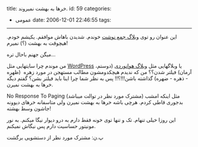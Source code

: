 title: خرها به بهشت نمیروند.
id: 59
categories:
  - عمومی
date: 2006-12-01 22:46:55
tags:
---

این عنوان رو توی [وبلاگ جمع نوشت](http://jamnevesht.com) خوندم.
شدیدن باهاش موافقم. یکیشم خودم. هیچوقت به بهشت (؟) نمیرم!

میگن جهنم باحال تره...

من موندم چرا سایتهایی مثل [WordPress](http://wordpress.org) یا وبلاگهایی مثل [وبلاگ هوانوردی](http://air.blogfa.com) (دوستم، آرمان) فیلتر شدن؟؟
من که ندیدم هیچکدومشون مطالب مستهجن در مورد زهره  (ظهره - ذهره - ضهره) گذاشته باشن!!!؟!! پس به نظر شما چرا اینا باید فیلتر بشن؟ گفتم دیگه خرها به بهشت نمیرن.

No Response To Paging (مشترک مورد نظر در توالت میباشد)
مثل اینکه امشب بدجوری قاطی کردم. هرچی باشه خرها به بهشت نمیرن ولی متاسفانه خرهای دیوونه جاشون وسط بهشته!

این روزا خیلی تنهام. تک و تنها توی خونه فقط دارم به درو دیوار نیگا میکنم. به نور مونیتور حساسیت دارم پس نیگاش نمیکنم.

پ.ن: مشترک مورد نظر از دستشویی برگشت
